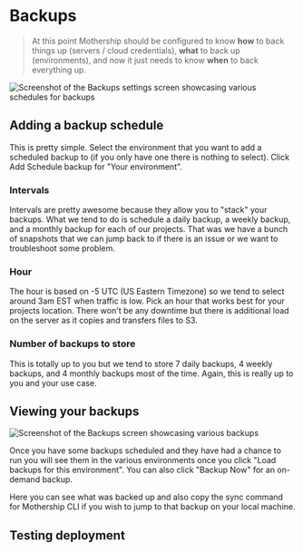 # Backups

> At this point Mothership should be configured to know **how** to back things up (servers / cloud credentials), **what** to back up (environments), and now it just needs to know **when** to back everything up.

![Screenshot of the Backups settings screen showcasing various schedules for backups](/imgs/backup-schedules.png "Screenshot of the Backups settings screen showcasing various schedules for backups")

## Adding a backup schedule

This is pretty simple. Select the environment that you want to add a scheduled backup to (if you only have one there is nothing to select). Click Add Schedule backup for "Your environment".

### Intervals

Intervals are pretty awesome because they allow you to "stack" your backups. What we tend to do is schedule a daily backup, a weekly backup, and a monthly backup for each of our projects. That was we have a bunch of snapshots that we can jump back to if there is an issue or we want to troubleshoot some problem.

### Hour

The hour is based on -5 UTC (US Eastern Timezone) so we tend to select around 3am EST when traffic is low. Pick an hour that works best for your projects location. There won't be any downtime but there is additional load on the server as it copies and transfers files to S3.

### Number of backups to store

This is totally up to you but we tend to store 7 daily backups, 4 weekly backups, and 4 monthly backups most of the time. Again, this is really up to you and your use case.

## Viewing your backups

![Screenshot of the Backups screen showcasing various backups](/imgs/backups.png "Screenshot of the Backups screen showcasing various backups")

Once you have some backups scheduled and they have had a chance to run you will see them in the various environments once you click "Load backups for this environment". You can also click "Backup Now" for an on-demand backup.

Here you can see what was backed up and also copy the sync command for Mothership CLI if you wish to jump to that backup on your local machine.

## Testing deployment
